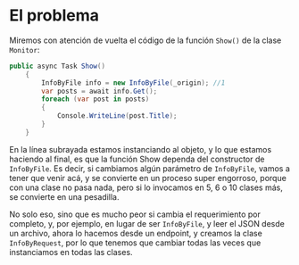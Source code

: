 # El problema

Miremos con atención de vuelta el código de la función `Show()` de la clase `Monitor`:

```csharp
public async Task Show()
    {
        InfoByFile info = new InfoByFile(_origin); //1
        var posts = await info.Get();
        foreach (var post in posts)
        {
            Console.WriteLine(post.Title);     
        }
    }
```

En la línea subrayada estamos instanciando al objeto, y lo que estamos haciendo al final, es que la función Show dependa del constructor de `InfoByFile`. Es decir, si cambiamos algún parámetro de `InfoByFile`, vamos a tener que venir acá, y se convierte en un proceso super engorroso, porque con una clase no pasa nada, pero si lo invocamos en 5, 6 o 10 clases más, se convierte en una pesadilla.

No solo eso, sino que es mucho peor si cambia el requerimiento por completo, y, por ejemplo, en lugar de ser `InfoByFile`, y leer el JSON desde un archivo, ahora lo hacemos desde un endpoint, y creamos la clase `InfoByRequest`, por lo que tenemos que cambiar todas las veces que instanciamos en todas las clases.